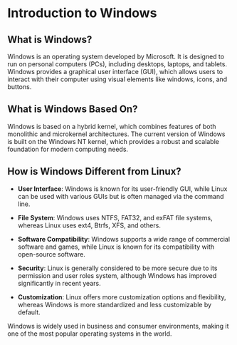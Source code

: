 # Introduction to Windows

## What is Windows?

Windows is an operating system developed by Microsoft. 
It is designed to run on personal computers (PCs), including desktops, laptops, and tablets. 
Windows provides a graphical user interface (GUI), which allows users to interact with their computer using visual elements like windows, icons, and buttons.

## What is Windows Based On?

Windows is based on a hybrid kernel, which combines features of both monolithic and microkernel architectures. 
The current version of Windows is built on the Windows NT kernel, which provides a robust and scalable foundation for modern computing needs.

## How is Windows Different from Linux?

- **User Interface**: Windows is known for its user-friendly GUI, while Linux can be used with various GUIs but is often managed via the command line.

- **File System**: Windows uses NTFS, FAT32, and exFAT file systems, whereas Linux uses ext4, Btrfs, XFS, and others.

- **Software Compatibility**: Windows supports a wide range of commercial software and games, while Linux is known for its compatibility with open-source software.

- **Security**: Linux is generally considered to be more secure due to its permission and user roles system, although Windows has improved significantly in recent years.

- **Customization**: Linux offers more customization options and flexibility, whereas Windows is more standardized and less customizable by default.


Windows is widely used in business and consumer environments, making it one of the most popular operating systems in the world.
